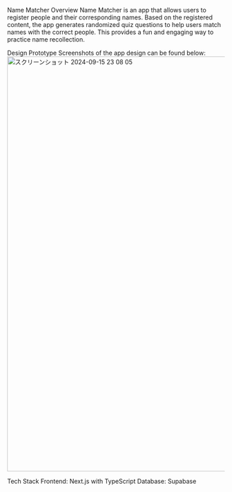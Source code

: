 Name Matcher
Overview
Name Matcher is an app that allows users to register people and their corresponding names. Based on the registered content, the app generates randomized quiz questions to help users match names with the correct people. This provides a fun and engaging way to practice name recollection.

Design Prototype
Screenshots of the app design can be found below:
<img width="958" alt="スクリーンショット 2024-09-15 23 08 05" src="https://github.com/user-attachments/assets/36175e12-0ed3-48df-8193-d2a35cd0b2d8">


Tech Stack
Frontend: Next.js with TypeScript
Database: Supabase
